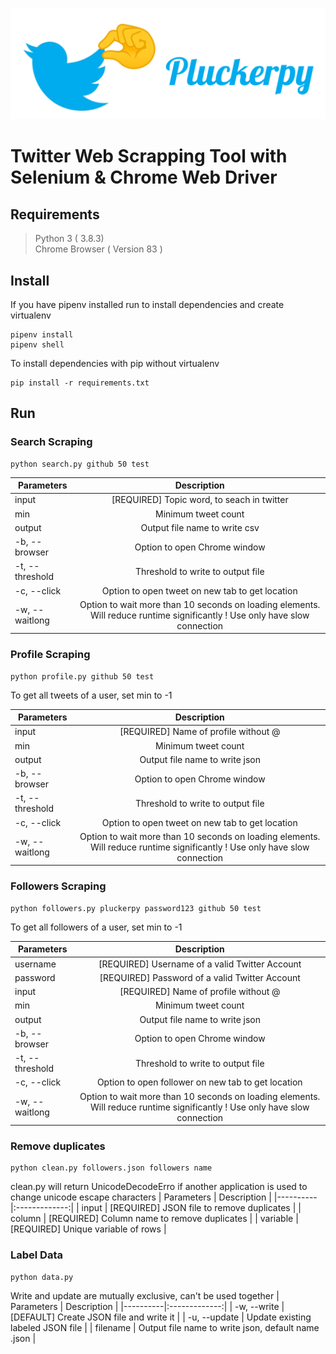 ![pluckerpy](img.png)

 # Twitter Web Scrapping Tool with Selenium & Chrome Web Driver

## Requirements
> Python 3 ( 3.8.3)\
> Chrome Browser ( Version 83 )

## Install

If you have pipenv installed run to install dependencies and create virtualenv 
```
pipenv install
pipenv shell
```

To install dependencies with pip without virtualenv 
```
pip install -r requirements.txt
```

## Run 

### Search Scraping
```
python search.py github 50 test
```
| Parameters   |      Description      |
|----------|:-------------:|
| input |  [REQUIRED] Topic word, to seach in twitter|
| min |    Minimum tweet count  |
| output | Output file name to write csv |
| -b, --browser | Option to open Chrome window |
| -t, --threshold | Threshold to write to output file |
| -c, --click | Option to open tweet on new tab to get location |
|-w, --waitlong | Option to wait more than 10 seconds on loading elements. Will reduce runtime significantly ! Use only have slow connection |

### Profile Scraping
```
python profile.py github 50 test
```
To get all tweets of a user, set min to -1

| Parameters   |      Description      |
|----------|:-------------:|
| input |  [REQUIRED] Name of profile without @ |
| min |    Minimum tweet count  |
| output | Output file name to write json |
| -b, --browser | Option to open Chrome window |
| -t, --threshold | Threshold to write to output file |
| -c, --click | Option to open tweet on new tab to get location |
|-w, --waitlong | Option to wait more than 10 seconds on loading elements. Will reduce runtime significantly ! Use only have slow connection |

### Followers Scraping
```
python followers.py pluckerpy password123 github 50 test
```

To get all followers of a user, set min to -1

| Parameters   |      Description      |
|----------|:-------------:|
| username |  [REQUIRED] Username of a valid Twitter Account |
| password |  [REQUIRED] Password of a valid Twitter Account |
| input |  [REQUIRED] Name of profile without @ |
| min |    Minimum tweet count  |
| output | Output file name to write json |
| -b, --browser | Option to open Chrome window |
| -t, --threshold | Threshold to write to output file |
| -c, --click | Option to open follower on new tab to get location |
|-w, --waitlong | Option to wait more than 10 seconds on loading elements. Will reduce runtime significantly ! Use only have slow connection |

### Remove duplicates
```
python clean.py followers.json followers name
```
clean.py will return UnicodeDecodeErro if another application is used to change unicode escape characters
| Parameters   |      Description      |
|----------|:-------------:|
| input |  [REQUIRED] JSON file to remove duplicates |
| column |  [REQUIRED] Column name to remove duplicates |
| variable |  [REQUIRED] Unique variable of rows |

### Label Data
```
python data.py
```

Write and update are mutually exclusive, can't be used together
| Parameters   |      Description      |
|----------|:-------------:|
| -w, --write |  [DEFAULT] Create JSON file and write it |
| -u, --update |  Update existing labeled JSON file |
| filename |  Output file name to write json, default name <account name>.json |
